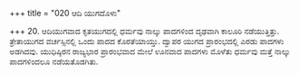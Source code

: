 +++
title = "020 ಆದಿ ಯುಗದೊಳು"

+++
20. ಆದಿಯುಗವಾದ ಕೃತಯುಗದಲ್ಲಿ ಧರ್ಮವು ನಾಲ್ಕು ಪಾದಗಳಿಂದ ದೃಢವಾಗಿ ಕಾಲೂರಿ ನಡೆಯುತ್ತಿತ್ತು. ತ್ರೇತಾಯುಗದ ವರ್ಚಸ್ಸಿನಲ್ಲಿ ಒಂದು ಪಾದದ ಕೊರತೆಯಾಯ್ತು. ದ್ವಾಪರ ಯುಗದ ಪ್ರಾರಂಭದಲ್ಲಿ ಎರಡು ಪಾದಗಳು ಅಡಗಿದವು. ಯುಧಿಷ್ಠಿರನ ರಾಜ್ಯಭಾರ ಪ್ರಾರಂಭವಾದ ಮೇಲೆ ಊನವಾದ ಪಾದಗಳು ಮೊಳೆತು ಧರ್ಮವು ಮತ್ತೆ ನಾಲ್ಕು ಪಾದಗಳಿಂದಲೂ ನಡೆಯತೊಡಗಿತು.